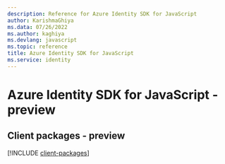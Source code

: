 ```yaml
---
description: Reference for Azure Identity SDK for JavaScript
author: KarishmaGhiya
ms.data: 07/26/2022
ms.author: kaghiya
ms.devlang: javascript
ms.topic: reference
title: Azure Identity SDK for JavaScript
ms.service: identity
---
```

# Azure Identity SDK for JavaScript - preview

## Client packages - preview
[!INCLUDE [client-packages](identity-client-index.md)]